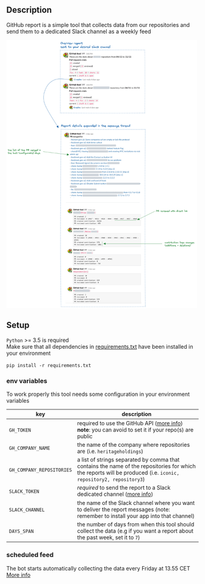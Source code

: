 ## Description
GitHub report is a simple tool that collects data from our repositories
and send them to a dedicated Slack channel as a weekly feed

<img src="img/github-report-slack_s.png" height="700">

## Setup
`Python` >= 3.5 is required<br/>
Make sure that all dependencies in [requirements.txt](requirements.txt) have been installed in your environment

`pip install -r requirements.txt`

### env variables
To work properly this tool needs some configuration in your environment variables

| key                   | description                                                                                                                                                                                                                    |
|-----------------------|--------------------------------------------------------------------------------------------------------------------------------------------------------------------------------------------------------------------------------|
| `GH_TOKEN`             | required to use the GitHub API ([more info](https://docs.github.com/en/authentication/keeping-your-account-and-data-secure/creating-a-personal-access-token))<br/>**note**: you can avoid to set it if your repo(s) are public |
| `GH_COMPANY_NAME` | the name of the company where repositories are (i.e. `heritageholdings`)                                                                                                                                                       |
| `GH_COMPANY_REPOSITORIES`  | a list of strings separated by comma that contains the name of the repositories for which the reports will be produced (i.e. `iconic, repository2, repository3`)                                                               |
| `SLACK_TOKEN`         | *required* to send the report to a Slack dedicated channel ([more info](https://api.slack.com/apps))                                                                                                                           |
| `SLACK_CHANNEL`       | the name of the Slack channel where you want to deliver the report messages (note: remember to install your app into that channel)                                                                                                |
| `DAYS_SPAN`           | the number of days from when this tool should collect the data (e.g if you want a report about the past week, set it to `7`)                                                                                                   |

### scheduled feed
The bot starts automatically collecting the data every Friday at 13.55 CET
[More info](/.github/workflows/scheduled_report.yml)
